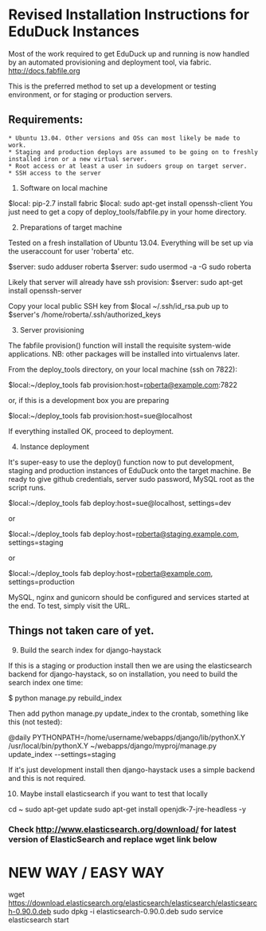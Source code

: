 Revised Installation Instructions for EduDuck Instances
=======================================================

Most of the work required to get EduDuck up and running is now handled by an
automated provisioning and deployment tool, via fabric. http://docs.fabfile.org

This is the preferred method to set up a development or testing environment,
or for staging or production servers.

## Requirements:

    * Ubuntu 13.04. Other versions and OSs can most likely be made to work.
    * Staging and production deploys are assumed to be going on to freshly 
    installed iron or a new virtual server.
    * Root access or at least a user in sudoers group on target server.
    * SSH access to the server

1. Software on local machine

$local: pip-2.7 install fabric
$local: sudo apt-get install openssh-client
You just need to get a copy of deploy_tools/fabfile.py in your home directory.

2. Preparations of target machine

Tested on a fresh installation of Ubuntu 13.04.
Everything will be set up via the useraccount for user 'roberta' etc.

$server: sudo adduser roberta
$server: sudo usermod -a -G sudo roberta

Likely that server will already have ssh provision:
$server: sudo apt-get install openssh-server

Copy your local public SSH key from $local ~/.ssh/id_rsa.pub up to 
$server's /home/roberta/.ssh/authorized_keys

3. Server provisioning

The fabfile provision() function will install the requisite system-wide 
applications. NB: other packages will be installed into virtualenvs later.

From the deploy_tools directory, on your local machine (ssh on 7822):

$local:~/deploy_tools fab provision:host=roberta@example.com:7822

or, if this is a development box you are preparing

$local:~/deploy_tools fab provision:host=sue@localhost

If everything installed OK, proceed to deployment.

4. Instance deployment

It's super-easy to use the deploy() function now to put development, staging
and production instances of EduDuck onto the target machine. Be ready to give
github credentials, server sudo password, MySQL root as the script runs.

$local:~/deploy_tools fab deploy:host=sue@localhost, settings=dev

or 

$local:~/deploy_tools fab deploy:host=roberta@staging.example.com, settings=staging

or 

$local:~/deploy_tools fab deploy:host=roberta@example.com, settings=production

MySQL, nginx and gunicorn should be configured and services started at the end.
To test, simply visit the URL.


## Things not taken care of yet.
9. Build the search index for django-haystack

If this is a staging or production install then we are using the elasticsearch backend for django-haystack, so on installation, you need to build the search index one time:
   
   $ python manage.py rebuild_index

Then add python manage.py update_index to the crontab, something like this (not tested):

   @daily PYTHONPATH=/home/username/webapps/django/lib/pythonX.Y /usr/local/bin/pythonX.Y ~/webapps/django/myproj/manage.py update_index --settings=staging

If it's just development install then django-haystack uses a simple backend and this is not required.

10. Maybe install elasticsearch if you want to test that locally

cd ~
sudo apt-get update
sudo apt-get install openjdk-7-jre-headless -y
 
 
### Check http://www.elasticsearch.org/download/ for latest version of ElasticSearch and replace wget link below
 
# NEW WAY / EASY WAY
wget https://download.elasticsearch.org/elasticsearch/elasticsearch/elasticsearch-0.90.0.deb
sudo dpkg -i elasticsearch-0.90.0.deb
sudo service elasticsearch start
